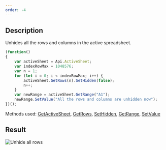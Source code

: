 ```yaml
---
order: -4
---
```


## Description

Unhides all the rows and columns in the active spreadsheet.

``` javascript
(function()
{
    var activeSheet = Api.ActiveSheet;
    var indexRowMax = 1048576;
    var n = 1;
    for (let i = 0; i < indexRowMax; i++) {
        activeSheet.GetRows(n).SetHidden(false);
        n++;
    }
    var newRange = activeSheet.GetRange("A1");
    newRange.SetValue("All the rows and columns are unhidden now");
})();
```

Methods used: [GetActiveSheet](/officeapi/spreadsheetapi/api/getactivesheet), [GetRows](/officeapi/spreadsheetapi/apirange/getrows), [SetHidden](/officeapi/spreadsheetapi/apirange/sethidden), [GetRange](/officeapi/spreadsheetapi/api/getrange), [SetValue](/officeapi/spreadsheetapi/apirange/setvalue)

## Result

![Unhide all rows](/assets/images/plugins/unhide_all_rows.png)
